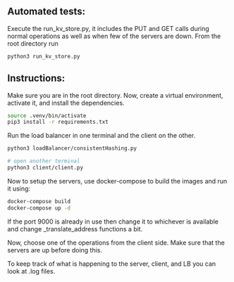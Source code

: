 ## Automated tests:
Execute the run_kv_store.py, it includes the PUT and GET calls during normal operations as well as when few of the servers are down. From the root directory run

```bash
python3 run_kv_store.py
```

## Instructions:
Make sure you are in the root directory. Now, create a virtual environment, activate it, and install the dependencies.

```bash
source .venv/bin/activate
pip3 install -r requirements.txt
```

Run the load balancer in one terminal and the client on the other.
```bash
python3 loadBalancer/consistentHashing.py

# open another terminal
python3 client/client.py
```

Now to setup the servers, use docker-compose to build the images and run it using:
```bash
docker-compose build
docker-compose up -d
```
If the port 9000 is already in use then change it to whichever is available and change _translate_address functions a bit.

Now, choose one of the operations from the client side. Make sure that the servers are up before doing this.

To keep track of what is happening to the server, client, and LB you can look at .log files.
